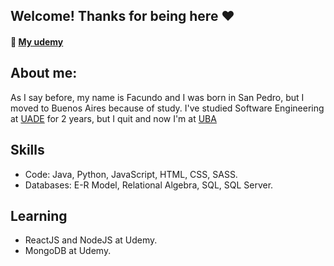 ## Welcome! Thanks for being here ❤️
#### 📕 <a href="https://www.udemy.com/user/facundo-valentin-salazar-2/" target="_blank"> My udemy </a>
## About me:
As I say before, my name is Facundo and I was born in San Pedro, but I moved to Buenos Aires because of study. 
I've studied Software Engineering at <a href="https://www.uade.edu.ar/" target="_blank">UADE</a> for 2 years, but I quit and now I'm at <a href="https://www.uba.ar" target="_blank">UBA</a>

## Skills
- Code: Java, Python, JavaScript, HTML, CSS, SASS.
- Databases: E-R Model, Relational Algebra, SQL, SQL Server.

## Learning
- ReactJS and NodeJS at Udemy.
- MongoDB at Udemy.
